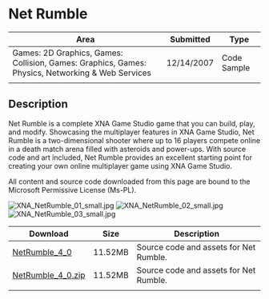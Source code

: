 # Net Rumble

|Area|Submitted|Type|
|-|-|-|
Games: 2D Graphics, Games: Collision, Games: Graphics, Games: Physics, Networking & Web Services|12/14/2007|Code Sample
||||

## Description

Net Rumble is a complete XNA Game Studio game that you can build, play, and modify. Showcasing the multiplayer features in XNA Game Studio, Net Rumble is a two-dimensional shooter where up to 16 players compete online in a death match arena filled with asteroids and power-ups. With source code and art included, Net Rumble provides an excellent starting point for creating your own online multiplayer game using XNA Game Studio.

All content and source code downloaded from this page are bound to the Microsoft Permissive License (Ms-PL).

![XNA_NetRumble_01_small.jpg](https://github.com/simondarksidej/XNAGameStudio/blob/archive/Images/XNA_NetRumble_01_small.jpg?raw=true)
![XNA_NetRumble_02_small.jpg](https://github.com/simondarksidej/XNAGameStudio/blob/archive/Images/XNA_NetRumble_02_small.jpg?raw=true)
![XNA_NetRumble_03_small.jpg](https://github.com/simondarksidej/XNAGameStudio/blob/archive/Images/XNA_NetRumble_03_small.jpg?raw=true)

Download | Size | Description
---|---|---|
[NetRumble_4_0](https://github.com/simondarksidej/XNAGameStudio/tree/archive/Samples/NetRumble_4_0) | 11.52MB | Source code and assets for Net Rumble.
[NetRumble_4_0.zip](https://github.com/simondarksidej/XNAGameStudioZips/raw/zips/NetRumble_4_0.zip) | 11.52MB | Source code and assets for Net Rumble.
||||
